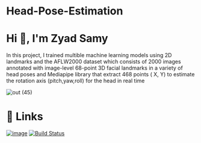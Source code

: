 # Head-Pose-Estimation
#                                                           Hi 👋, I'm Zyad Samy
In this project, I trained multible machine learning models using 2D landmarks and the AFLW2000 dataset which consists of 2000 images annotated with image-level 68-point 3D facial landmarks in a variety of head poses and Mediapipe library that extract 468 points ( X, Y) to estimate the rotation axis (pitch,yaw,roll) for the head in real time

![out (45)](https://user-images.githubusercontent.com/94635686/221700347-5efe4c54-d0a2-49d6-aba4-a614a16f03e4.gif)





# 🔗 Links
[![image](https://user-images.githubusercontent.com/94635686/221718529-62f90d01-d7df-4fa0-8805-1117af406517.png)](https://www.linkedin.com/in/zyad-samy-b2b4b4191/)
[![Build Status](https://travis-ci.org/joemccann/dillinger.svg?branch=master)](https://www.linkedin.com/in/zyad-samy-b2b4b4191/)

